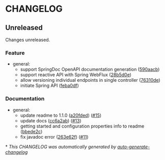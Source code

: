 # CHANGELOG

## Unreleased

Changes unreleased.

### Feature

- general:
  - support SpringDoc OpenAPI documentation generation ([590aacb](https://github.com/filipowm/spring-api/commit/590aacb3be847761ccaca5bba00bbe0019001fb5))
  - support reactive API with Spring WebFlux ([28b5d0e](https://github.com/filipowm/spring-api/commit/28b5d0ef54363fe822afa60acade50c83c1a3b97))
  - allow versioning individual endpoints in single controller ([76310de](https://github.com/filipowm/spring-api/commit/76310de152724bd7986df598b4af0e53a8cd8cde))
  - initiate Spring API ([feba0df](https://github.com/filipowm/spring-api/commit/feba0df3afce6618fd3fd5e3c8d29be600def7a6))

### Documentation

- general:
  - update readme to 1.1.0 ([a20fded](https://github.com/filipowm/spring-api/commit/a20fded9647866d07f34260d062d6cf5528375fc)) ([#15](https://github.com/filipowm/spring-api/pull/15))
  - update docs ([cc6a2ab](https://github.com/filipowm/spring-api/commit/cc6a2ab6354ea0cf77668cfe1fd9cfd716de2a01)) ([#13](https://github.com/filipowm/spring-api/pull/13))
  - getting started and configuration properties info to readme ([bbede2c](https://github.com/filipowm/spring-api/commit/bbede2cb7ec33e8958dd958c7b4660ea0ad13678))
  - fix javadoc error ([263e62f](https://github.com/filipowm/spring-api/commit/263e62f0050be8dfd3cf260d20b7e95934e9b89b)) ([#11](https://github.com/filipowm/spring-api/pull/11))

\* *This CHANGELOG was automatically generated by [auto-generate-changelog](https://github.com/BobAnkh/auto-generate-changelog)*
